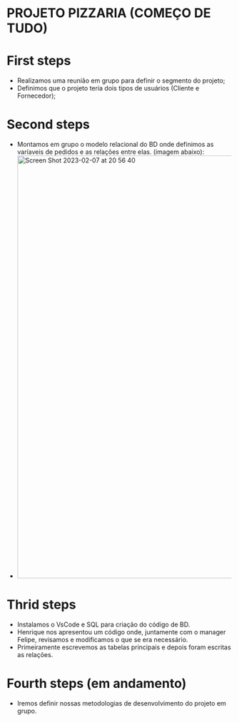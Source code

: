 # PROJETO PIZZARIA (COMEÇO DE TUDO)

# First steps
* Realizamos uma reunião em grupo para definir o segmento do projeto;
* Definimos que o projeto teria dois tipos de usuários (Cliente e Fornecedor);

# Second steps
* Montamos em grupo o modelo relacional do BD onde definimos as varíaveis de pedidos e as relações entre elas. (imagem abaixo):
* <img width="949" alt="Screen Shot 2023-02-07 at 20 56 40" src="https://user-images.githubusercontent.com/9625734/217394083-70003327-c796-4c89-b880-c4aaec0caacd.png">

#       Thrid steps
* Instalamos o VsCode e SQL para criação do código de BD.
* Henrique nos apresentou um código onde, juntamente com o manager Felipe, revisamos e modificamos o que se era necessário.
* Primeiramente escrevemos as tabelas principais e depois foram escritas as relações.

# Fourth steps (em andamento)
* Iremos definir nossas metodologias de desenvolvimento do projeto em grupo.




